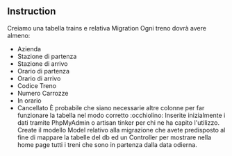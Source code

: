 ## Instruction

Creiamo una tabella trains e relativa Migration
Ogni treno dovrà avere almeno:

-   Azienda
-   Stazione di partenza
-   Stazione di arrivo
-   Orario di partenza
-   Orario di arrivo
-   Codice Treno
-   Numero Carrozze
-   In orario
-   Cancellato
    È probabile che siano necessarie altre colonne per far funzionare la tabella nel modo corretto :occhiolino:
    Inserite inizialmente i dati tramite PhpMyAdmin o artisan tinker per chi ne ha capito l'utilizzo.
    Create il modello Model relativo alla migrazione che avete predisposto al fine di mappare la tabelle del db ed un Controller per mostrare nella home page tutti i treni che sono in partenza dalla data odierna.
